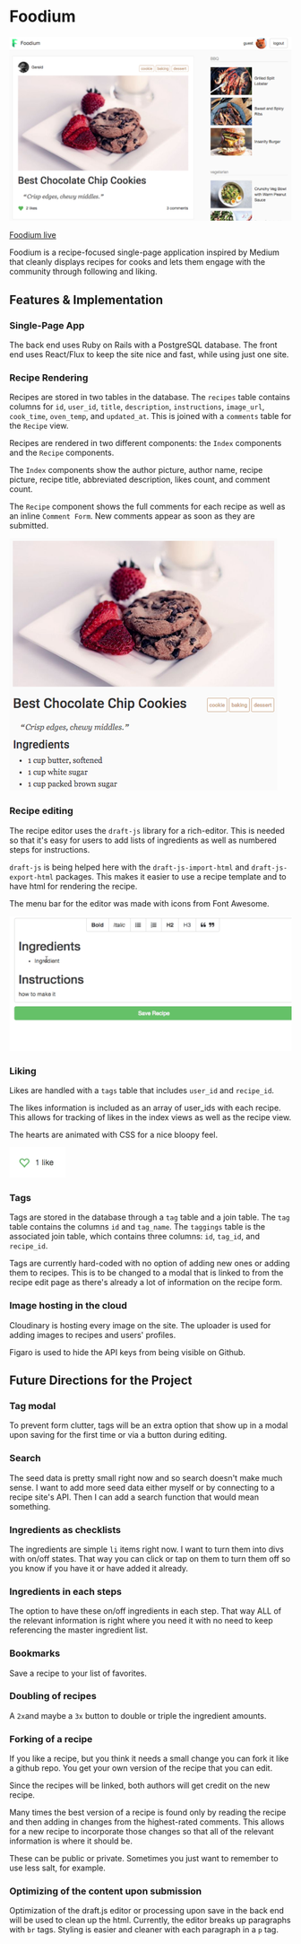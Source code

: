 # Foodium

![home]

[home]: ./docs/images/foodium-home.png



[Foodium live][heroku]

[heroku]: http://foodium.space/

Foodium is a recipe-focused single-page application inspired by Medium that cleanly displays recipes for cooks and lets them engage with the community through following and liking.

## Features & Implementation


### Single-Page App

The back end uses Ruby on Rails with a PostgreSQL database. The front end uses React/Flux to keep the site nice and fast, while using just one site.

### Recipe Rendering

  Recipes are stored in two tables in the database. The `recipes` table contains columns for `id`, `user_id`, `title`, `description`, `instructions`, `image_url`, `cook_time`, `oven_temp`, and `updated_at`. This is joined with a `comments` table for the `Recipe` view.

  Recipes are rendered in two different components: the `Index` components and the `Recipe` components.

  The `Index` components show the author picture, author name, recipe picture, recipe title, abbreviated description, likes count, and comment count.

The `Recipe` component shows the full comments for each recipe as well as an inline `Comment Form`. New comments appear as soon as they are submitted.

![recipe]

[recipe]: ./docs/images/foodium-recipe.png

### Recipe editing

The recipe editor uses the `draft-js` library for a rich-editor. This is needed so that it's easy for users to add lists of ingredients as well as numbered steps for instructions.

`draft-js` is being helped here with the `draft-js-import-html` and `draft-js-export-html` packages. This makes it easier to use a recipe template and to have html for rendering the recipe.

The menu bar for the editor was made with icons from Font Awesome.

![editor]

[editor]: ./docs/gifs/editor.gif

### Liking

Likes are handled with a `tags` table that includes `user_id` and `recipe_id`.

The likes information is included as an array of user_ids with each recipe. This allows for tracking of likes in the index views as well as the recipe view.

The hearts are animated with CSS for a nice bloopy feel.

![heart-bloop]

[heart-bloop]: ./docs/gifs/heart-bloop.gif

### Tags

Tags are stored in the database through a `tag` table and a join table.  The `tag` table contains the columns `id` and `tag_name`.  The `taggings` table is the associated join table, which contains three columns: `id`, `tag_id`, and `recipe_id`.  

Tags are currently hard-coded with no option of adding new ones or adding them to recipes. This is to be changed to a modal that is linked to from the recipe edit page as there's already a lot of information on the recipe form.

### Image hosting in the cloud

Cloudinary is hosting every image on the site. The uploader is used for adding images to recipes and users' profiles.

Figaro is used to hide the API keys from being visible on Github.

## Future Directions for the Project

### Tag modal

To prevent form clutter, tags will be an extra option that show up in a modal upon saving for the first time or via a button during editing.

### Search

The seed data is pretty small right now and so search doesn't make much sense. I want to add more seed data either myself or by connecting to a recipe site's API. Then I can add a search function that would mean something.  

### Ingredients as checklists

The ingredients are simple `li` items right now. I want to turn them into divs with on/off states. That way you can click  or tap on them to turn them off so you know if you have it or have added it already.

### Ingredients in each steps

The option to have these on/off ingredients in each step. That way ALL of the relevant information is right where you need it with no need to keep referencing the master ingredient list.

### Bookmarks

Save a recipe to your list of favorites.

### Doubling of recipes

A `2x`and maybe a `3x` button to double or triple the ingredient amounts.

### Forking of a recipe

If you like a recipe, but you think it needs a small change you can fork it like a github repo. You get your own version of the recipe that you can edit.

Since the recipes will be linked, both authors will get credit on the new recipe.

Many times the best version of a recipe is found only by reading the recipe and then adding in changes from the highest-rated comments. This allows for a new recipe to incorporate those changes so that all of the relevant information is where it should be.

These can be public or private. Sometimes you just want to remember to use less salt, for example.

### Optimizing of the content upon submission

Optimization of the draft.js editor or processing upon save in the back end will be used to clean up the html.
Currently, the editor breaks up paragraphs with `br` tags. Styling is easier and cleaner with each paragraph in a `p` tag.
